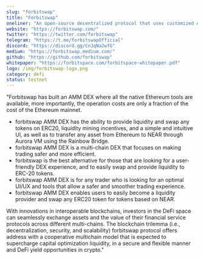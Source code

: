 ```yaml
---
slug: "forbitswap"
title: "Forbitswap"
oneliner: "An open-source decentralized protocol that uses customized AMM smart contracts & incorporates numerous DeFi features."
website: "https://forbitswap.com/"
twitter: "https://twitter.com/forbitswap"
telegram: "https://t.me/forbitswapOfficial"
discord: "https://discord.gg/CnJqNa2wfG"
medium: "https://forbitswap.medium.com/"
github: "https://github.com/forbitswap"
whitepaper: "https://forbitspace.com/forbitspace-whitepaper.pdf"
logo: /img/forbitswap-logo.png
category: defi
status: testnet
---
```


"Forbitswap has built an AMM DEX where all the native Ethereum tools are available, more importantly, the operation costs are only a fraction of the cost of the Ethereum mainnet.
- forbitswap AMM DEX has the ability to provide liquidity and swap any tokens on ERC20, liquidity mining incentives, and a simple and intuitive Ul, as well as to transfer any asset from Ethereum to NEAR through Aurora VM using the Rainbow Bridge.
- forbitswap AMM DEX is a multi-chain DEX that focuses on making trading safer and more efficient.
- forbitswap is the best alternative for those that are looking for a user-friendly DEX experience, and to easily swap and provide liquidity to ERC-20 tokens.
- forbitswap AMM DEX is for any trader who is looking for an optimal UI/UX and tools that allow a safer and smoother trading experience.
- forbitswap AMM DEX enables users to easily become a liquidity provider and swap any ERC20 token for tokens based on NEAR.

With innovations in interoperable blockchains, investors in the DeFi space can seamlessly exchange assets and the value of their financial service protocols across different multi-chains. The blockchain trilemma (i.e., decentralization, security, and scalability) forbitswap protocol offers address with a cooperative multichain model that is expected to supercharge capital optimization liquidity, in a secure and flexible manner and DeFi yield opportunities in crypto."
